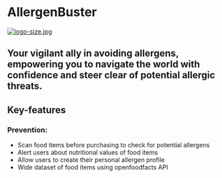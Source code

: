 # AllergenBuster

[![logo-size.jpg](https://i.postimg.cc/fTMF2MTj/logo-size.jpg)](https://postimg.cc/JtdPtVXG)

## Your vigilant ally in avoiding allergens, empowering you to navigate the world with confidence and steer clear of potential allergic threats.

## Key-features

### Prevention:

* Scan food items before purchasing to check for potential allergens
* Alert users about nutritional values of food items
* Allow users to create their personal allergen profile 
* Wide dataset of food items using openfoodfacts API
